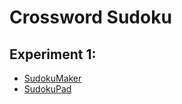 # Crossword Sudoku
## Experiment 1:
* [SudokuMaker](https://sudokumaker.app/?puzzle=N4IgZg9gTgtghgFwGoFMoGcCWEB2IBcIAjAHQCsJADCADQgAOArgF7MA2KBoOcMnhAZUYATCAGtGAAgDCUCOnQB3aMMkBRAB700mPjgS0QcRggAW0AiGmmomdABUI9U%2BjGZDAYwgw9BwgBEAJQBBADF7fEl0CDYTbBxJZShhdEk4KBQohEw2NklMBLNMjzgAcxR0GkkcCARJIskPWJQSAB0cAFou9oEUDg86gE5JDgQENFSwORh600yUHFK2O1M0tmc4ACMUOrgcVSY6lDgPVdxMiDBZlBmUDROENgBPSVwPTILJY9PJOUUqryxGAJPaqADMGjBkk2EA0VXQjB%2BZkQ10kkFyEEUBVKv0YHFScHo9GebRw7UARAQyMoVSQwRjoOpefRwT5wKJPGo4J4zBAQVGlTAANwWiRUpMp0j6bFS6BQ9HSiBQqk2LzZYhwmFKpgQAHJUjAIMLJAAKT6nCroACUjVwCBZOFSwkwYDAaAWdSdAoQ6FJ7VC0CiMTiuEacw8YiqGWJJ0yDVG4ww%2BRB6He%2B2xaw222yJTyKjQiUwZlRnsLqSI9T5gxInil6AIAG1QIK4M0CGCAL40Jstxj8Mid7ut-AADgHIGbQ4AbGOJ72CAB2Gc9-iDJdDgBMa7n%2BCIW-4ABY9wRd13x8uCKvT7P%2BJur%2Bf8Ie70P%2B0-tx3X-xRx%2BF0f8NPvw%2Bv7-oO26LgBt4gfwJ6QQQX4wfg77wZe8EvvBcFnkOiEYduwHYfwYHwRBeEEI%2BSG-qhxE7r%2BRHXsev7IZRFG0QhQG-qRlHocxBGMb%2B3HMexzEMcxnH3tBlG4cxNH3lhXFsb%2BMn3iJQ5CfeTGiax4H0dRv5icxClTrx5FyQBSk4b%2Bpl9jpxmEYZAH6duq4ALp0EyDJQPa3oNqACBPNoBCUGOPl%2BTudAZAKuB1vg9aUDQMUxUQNAJQl640ClKVxbFiVZclqW5Rl8XZblaU0GCJVlfuNAVRVZA0DVNWlQ1lVNdVtWtY1pVVU1dWtZONC9b1840INg3DjQo2jf1fVDdNI1jXNk0DTNc3jY5Y48HwlhJKoJTlJUkjmLYzC2i2hhBTelCUAlIA7RUXmUVYwQAHI1rkkX1otw6rQBD32C90oNuuyVpWCX3wSAACqAAKf1vWCDX7qD93BIE0gww2ZAxWQCVkOuiPMSAj1qL9Lm1ujdW9WQ854-eICQ09aNRfOFXzjV86TtTQ600TDP1kQpVEBVRBkBz24gMjqMk69DaTjFk4JZOuPts5IAMk8HBcCA4waH4oCAhYhAAMQXcb1Cdtd1Ia3rUCWEbJum%2B2a28PwIBbY01J7cKUDZiddBnQQ64XVdN1vWDT3E9dpNRYMiWjeuVO-rT4OBGoPNJfF0frp9CfBAIPNgoN%2B7swngTg89kv-VF67R2Co37vH30CHT0gp%2BXb2C6V64pWCCX7pQIvO-YSdlxHUtRfu0dkBNw1Fw3ajSOH7yj-W%2B7VaVCtDUQq3K6r6v4N5dw69dMT6yAtsmyAZs3Zbx-W4bdv24FvlQR2q3tkAA)
* [SudokuPad](https://sudokupad.app/0outvpkbkc)

